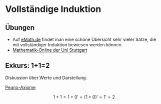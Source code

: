 # Vollständige Induktion

## Übungen

* Auf [eMath.de](http://www.emath.de/Referate/) findet man eine schöne Übersicht sehr vieler Sätze, die mit vollständiger Induktion bewiesen werden können.
* [Mathematik-Online der Uni Stuttgart](http://mo.mathematik.uni-stuttgart.de/aufgaben/I/induktion__vollstaendige.html)

## Exkurs: 1+1=2
Diskussion über Werte und Darstellung.

[Peano-Axiome](https://de.wikipedia.org/wiki/Peano-Axiome)

$$
1+1 = 1+0' = (1+0)' = 1' = 2
$$
